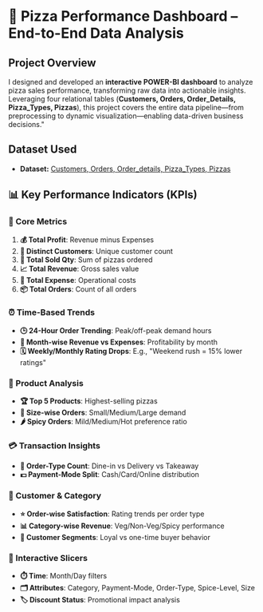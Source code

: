 # 🍕 Pizza Performance Dashboard – End-to-End Data Analysis
## **Project Overview**  
I designed and developed an **interactive POWER-BI dashboard** to analyze pizza sales performance, transforming raw data into actionable insights. Leveraging four relational tables (**Customers, Orders, Order_Details, Pizza_Types, Pizzas**), this project covers the entire data pipeline—from preprocessing to dynamic visualization—enabling data-driven business decisions."
## Dataset Used
- **Dataset:** 
[Customers, ](https://github.com/Muhammad-Jan/Pizza-Performance-Project/blob/main/Customers.csv)
[Orders, ](https://github.com/Muhammad-Jan/Pizza-Performance-Project/blob/main/orders.csv)
[Order_details, ](https://github.com/Muhammad-Jan/Pizza-Performance-Project/blob/main/order_details.csv)
[Pizza_Types, ](https://github.com/Muhammad-Jan/Pizza-Performance-Project/blob/main/pizza_types.csv)
[Pizzas](https://github.com/Muhammad-Jan/Pizza-Performance-Project/blob/main/pizzas.csv)
## **📊 Key Performance Indicators (KPIs)**

### **📌 Core Metrics**
1. **💰 Total Profit**: Revenue minus Expenses  
2. **👥 Distinct Customers**: Unique customer count  
3. **🛒 Total Sold Qty**: Sum of pizzas ordered  
4. **📈 Total Revenue**: Gross sales value  
5. **💸 Total Expense**: Operational costs  
6. **📦 Total Orders**: Count of all orders  

### **⏰ Time-Based Trends**
- **🕒 24-Hour Order Trending**: Peak/off-peak demand hours  
- **📆 Month-wise Revenue vs Expenses**: Profitability by month  
- **🗓️ Weekly/Monthly Rating Drops**: E.g., "Weekend rush = 15% lower ratings"  

### **🍕 Product Analysis**
- **🏆 Top 5 Products**: Highest-selling pizzas  
- **📏 Size-wise Orders**: Small/Medium/Large demand  
- **🌶️ Spicy Orders**: Mild/Medium/Hot preference ratio  

### **💳 Transaction Insights**
- **🔢 Order-Type Count**: Dine-in vs Delivery vs Takeaway  
- **💵 Payment-Mode Split**: Cash/Card/Online distribution  

### **🎯 Customer & Category**
- **⭐ Order-wise Satisfaction**: Rating trends per order type  
- **📊 Category-wise Revenue**: Veg/Non-Veg/Spicy performance  
- **👤 Customer Segments**: Loyal vs one-time buyer behavior  

### **🔧 Interactive Slicers**
- **⏱️ Time**: Month/Day filters  
- **🗂️ Attributes**: Category, Payment-Mode, Order-Type, Spice-Level, Size  
- **🏷️ Discount Status**: Promotional impact analysis  








